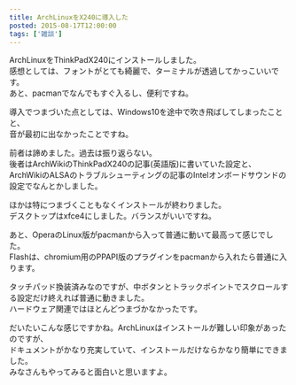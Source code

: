 ```yaml
---
title: ArchLinuxをX240に導入した
posted: 2015-08-17T12:00:00
tags: ['雑談']
---
```


ArchLinuxをThinkPadX240にインストールしました。  
感想としては、フォントがとても綺麗で、ターミナルが透過してかっこいいです。  
あと、pacmanでなんでもすぐ入るし、便利ですね。  
  
導入でつまづいた点としては、Windows10を途中で吹き飛ばしてしまったことと、  
音が最初に出なかったことですね。  
  
前者は諦めました。過去は振り返らない。  
後者はArchWikiのThinkPadX240の記事(英語版)に書いていた設定と、  
ArchWikiのALSAのトラブルシューティングの記事のIntelオンボードサウンドの設定でなんとかしました。  
  
ほかは特につまづくこともなくインストールが終わりました。  
デスクトップはxfce4にしました。バランスがいいですね。  
  
あと、OperaのLinux版がpacmanから入って普通に動いて最高って感じでした。  
Flashは、chromium用のPPAPI版のプラグインをpacmanから入れたら普通に入ります。  
  
タッチパッド換装済みなのですが、中ボタンとトラックポイントでスクロールする設定だけ終えれば普通に動きました。  
ハードウェア関連ではほとんどつまづかなかったです。  
  
だいたいこんな感じですかね。ArchLinuxはインストールが難しい印象があったのですが、  
ドキュメントがかなり充実していて、インストールだけならかなり簡単にできました。  
みなさんもやってみると面白いと思いますよ。

